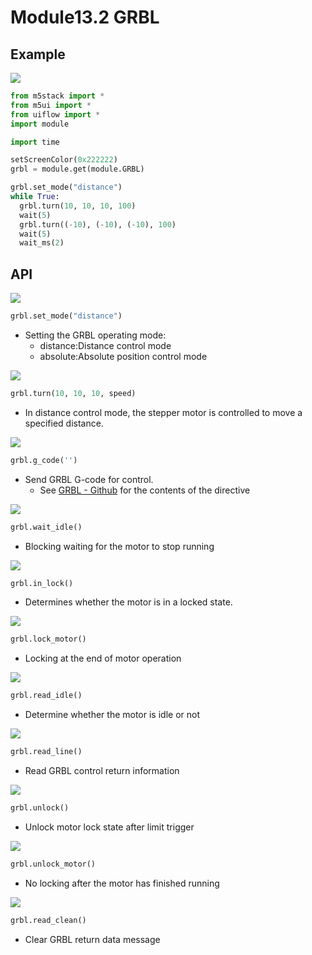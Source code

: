 # Module13.2 GRBL

## Example


<img class="blockly_svg" src="https://m5stack.oss-cn-shenzhen.aliyuncs.com/resource/docs/static/assets/img/uiflow/blockly/modules/grbl/uiflow_block_grbl_example.svg">

```python
from m5stack import *
from m5ui import *
from uiflow import *
import module

import time

setScreenColor(0x222222)
grbl = module.get(module.GRBL)

grbl.set_mode("distance")
while True:
  grbl.turn(10, 10, 10, 100)
  wait(5)
  grbl.turn((-10), (-10), (-10), 100)
  wait(5)
  wait_ms(2)
```

## API

<img class="blockly_svg" src="https://m5stack.oss-cn-shenzhen.aliyuncs.com/resource/docs/static/assets/img/uiflow/blockly/modules/grbl/uiflow_block_grbl_set_mode.svg">

```python
grbl.set_mode("distance")
```

- Setting the GRBL operating mode:
  - distance:Distance control mode
  - absolute:Absolute position control mode

<img class="blockly_svg" src="https://m5stack.oss-cn-shenzhen.aliyuncs.com/resource/docs/static/assets/img/uiflow/blockly/modules/grbl/uiflow_block_grbl_turn.svg">

```python
grbl.turn(10, 10, 10, speed)
```

- In distance control mode, the stepper motor is controlled to move a specified distance.

<img class="blockly_svg" src="https://m5stack.oss-cn-shenzhen.aliyuncs.com/resource/docs/static/assets/img/uiflow/blockly/modules/grbl/uiflow_block_grbl_g_code.svg">

```python
grbl.g_code('')
```

- Send GRBL G-code for control.
  - See [GRBL - Github](https://github.com/grbl/grbl/wiki) for the contents of the directive

<img class="blockly_svg" src="https://m5stack.oss-cn-shenzhen.aliyuncs.com/resource/docs/static/assets/img/uiflow/blockly/modules/grbl/uiflow_block_grbl_wait_idle.svg">

```python
grbl.wait_idle()
```

- Blocking waiting for the motor to stop running


<img class="blockly_svg" src="https://m5stack.oss-cn-shenzhen.aliyuncs.com/resource/docs/static/assets/img/uiflow/blockly/modules/grbl/uiflow_block_grbl_in_lock.svg">

```python
grbl.in_lock()
```

- Determines whether the motor is in a locked state.

<img class="blockly_svg" src="https://m5stack.oss-cn-shenzhen.aliyuncs.com/resource/docs/static/assets/img/uiflow/blockly/modules/grbl/uiflow_block_grbl_lock_motor.svg">

```python
grbl.lock_motor()
```

- Locking at the end of motor operation

<img class="blockly_svg" src="https://m5stack.oss-cn-shenzhen.aliyuncs.com/resource/docs/static/assets/img/uiflow/blockly/modules/grbl/uiflow_block_grbl_read_idle.svg">

```python
grbl.read_idle()
```

- Determine whether the motor is idle or not

<img class="blockly_svg" src="https://m5stack.oss-cn-shenzhen.aliyuncs.com/resource/docs/static/assets/img/uiflow/blockly/modules/grbl/uiflow_block_grbl_read_line.svg">

```python
grbl.read_line()
```

- Read GRBL control return information

<img class="blockly_svg" src="https://m5stack.oss-cn-shenzhen.aliyuncs.com/resource/docs/static/assets/img/uiflow/blockly/modules/grbl/uiflow_block_grbl_unlock.svg">

```python
grbl.unlock()
```

- Unlock motor lock state after limit trigger

<img class="blockly_svg" src="https://m5stack.oss-cn-shenzhen.aliyuncs.com/resource/docs/static/assets/img/uiflow/blockly/modules/grbl/uiflow_block_grbl_unlock_motor.svg">

```python
grbl.unlock_motor()
```

- No locking after the motor has finished running

<img class="blockly_svg" src="https://m5stack.oss-cn-shenzhen.aliyuncs.com/resource/docs/static/assets/img/uiflow/blockly/modules/grbl/uiflow_block_grbl_read_clean.svg">

```python
grbl.read_clean()
```

- Clear GRBL return data message

